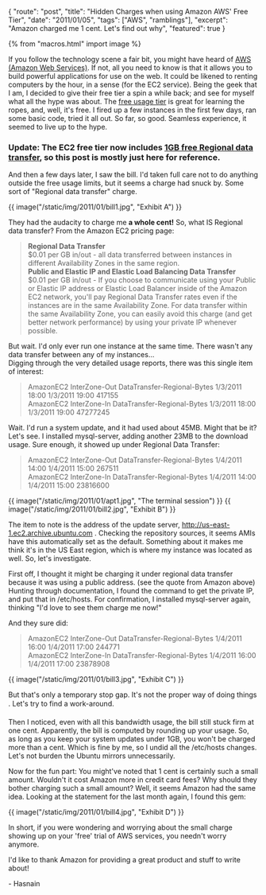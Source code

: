 {
    "route": "post",
    "title": "Hidden Charges when using Amazon AWS' Free Tier",
    "date": "2011/01/05",
    "tags": ["AWS", "ramblings"],
    "excerpt": "Amazon charged me 1 cent. Let's find out why",
    "featured": true
}

{% from "macros.html" import image %}

If you follow the technology scene a fair bit, you might have heard of [AWS (Amazon Web Services)](http://aws.amazon.com/). If not, all you need to know is that it allows you to build powerful applications for use on the web. It could be likened to renting computers by the hour, in a sense (for the EC2 service). Being the geek that I am, I decided to give their free tier a spin a while back; and see for myself what all the hype was about. The [free usage tier](http://aws.amazon.com/free/) is great for learning the ropes, and, well, it's free. I fired up a few instances in the first few days, ran some basic code, tried it all out. So far, so good. Seamless experience, it seemed to live up to the hype.

### Update: The EC2 free tier now includes [1GB free Regional data transfer](http://aws.amazon.com/ec2/pricing/), so this post is mostly just here for reference.

And then a few days later, I saw the bill. I'd taken full care not to do anything outside the free usage limits, but it seems a charge had snuck by. Some sort of "Regional data transfer" charge.  

{{ image("/static/img/2011/01/bill1.jpg", "Exhibit A") }}

They had the audacity to charge me **a whole cent!** So, what IS Regional data transfer? From the Amazon EC2 pricing page:

> **Regional Data Transfer**  
> $0.01 per GB in/out - all data transferred between instances in different Availability Zones in the same region.  
> **Public and Elastic IP and Elastic Load Balancing Data Transfer**  
> $0.01 per GB in/out - If you choose to communicate using your Public or Elastic IP address or Elastic Load Balancer inside of the Amazon EC2 network, you'll pay Regional Data Transfer rates even if the instances are in the same Availability Zone. For data transfer within the same Availability Zone, you can easily avoid this charge (and get better network performance) by using your private IP whenever possible.

But wait. I'd only ever run one instance at the same time. There wasn't any data transfer between any of my instances...  
Digging through the very detailed usage reports, there was this single item of interest:

> AmazonEC2   InterZone-Out   DataTransfer-Regional-Bytes 1/3/2011 18:00  1/3/2011 19:00  417155  
> AmazonEC2   InterZone-In    DataTransfer-Regional-Bytes 1/3/2011 18:00  1/3/2011 19:00  47277245

Wait. I'd run a system update, and it had used about 45MB. Might that be it?  
Let's see. I installed mysql-server, adding another 23MB to the download usage. Sure enough, it showed up under Regional Data Transfer:

> AmazonEC2   InterZone-Out   DataTransfer-Regional-Bytes 1/4/2011 14:00  1/4/2011 15:00  267511  
> AmazonEC2   InterZone-In    DataTransfer-Regional-Bytes 1/4/2011 14:00  1/4/2011 15:00  23816600

{{ image("/static/img/2011/01/apt1.jpg", "The terminal session") }}
{{ image("/static/img/2011/01/bill2.jpg", "Exhibit B") }}

The item to note is the address of the update server, http://us-east-1.ec2.archive.ubuntu.com . Checking the repository sources, it seems AMIs have this automatically set as the default. Something about it makes me think it's in the US East region, which is where my instance was located as well. So, let's investigate.

First off, I thought it might be charging it under regional data transfer because it was using a public address. (see the quote from Amazon above) Hunting through documentation, I found the command to get the private IP, and put that in /etc/hosts. For confirmation, I installed mysql-server again, thinking "I'd love to see them charge me now!"

And they sure did:

> AmazonEC2   InterZone-Out   DataTransfer-Regional-Bytes 1/4/2011 16:00  1/4/2011 17:00  244771  
> AmazonEC2   InterZone-In    DataTransfer-Regional-Bytes 1/4/2011 16:00  1/4/2011 17:00  23878908

{{ image("/static/img/2011/01/bill3.jpg", "Exhibit C") }}

But that's only a temporary stop gap. It's not the proper way of doing things &#0153;. Let's try to find a work-around.

Then I noticed, even with all this bandwidth usage, the bill still stuck firm at one cent. Apparently, the bill is computed by rounding up your usage. So, as long as you keep your system updates under 1GB, you won't be charged more than a cent. Which is fine by me, so I undid all the /etc/hosts changes. Let's not burden the Ubuntu mirrors unnecessarily.

Now for the fun part: You might've noted that 1 cent is certainly such a small amount. Wouldn't it cost Amazon more in credit card fees? Why should they bother charging such a small amount? Well, it seems Amazon had the same idea. Looking at the statement for the last month again, I found this gem:

{{ image("/static/img/2011/01/bill4.jpg", "Exhibit D") }}

In short, if you were wondering and worrying about the small charge showing up on your 'free' trial of AWS services, you needn't worry anymore.

I'd like to thank Amazon for providing a great product and stuff to write about!

\- Hasnain
